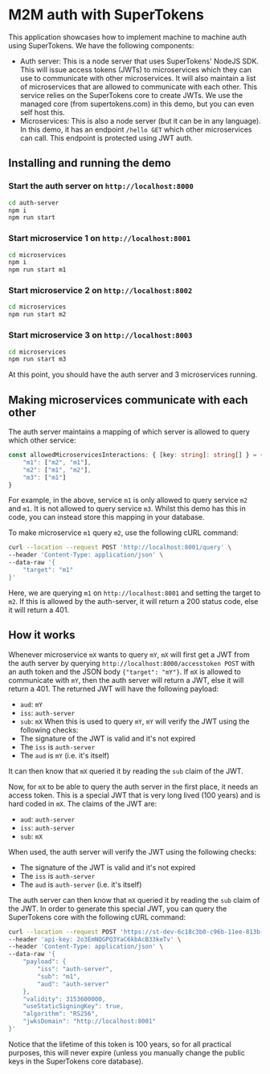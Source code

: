 # M2M auth with SuperTokens

This application showcases how to implement machine to machine auth using SuperTokens. We have the following components:
- Auth server: This is a node server that uses SuperTokens' NodeJS SDK. This will issue access tokens (JWTs) to microservices which they can use to communicate with other microservices. It will also maintain a list of microservices that are allowed to communicate with each other. This service relies on the SuperTokens core to create JWTs. We use the managed core (from supertokens.com) in this demo, but you can even self host this. 
- Microservices: This is also a node server (but it can be in any language). In this demo, it has an endpoint `/hello GET` which other microservices can call. This endpoint is protected using JWT auth.

## Installing and running the demo

### Start the auth server on `http://localhost:8000`
```bash
cd auth-server
npm i
npm run start
```

### Start microservice 1 on `http://localhost:8001`
```bash
cd microservices
npm i
npm run start m1
```

### Start microservice 2 on `http://localhost:8002`
```bash
cd microservices
npm run start m2
```

### Start microservice 3 on `http://localhost:8003`
```bash
cd microservices
npm run start m3
```

At this point, you should have the auth server and 3 microservices running.

## Making microservices communicate with each other

The auth server maintains a mapping of which server is allowed to query which other service:

```ts
const allowedMicroservicesInteractions: { [key: string]: string[] } = {
    "m1": ["m2", "m1"],
    "m2": ["m1", "m2"],
    "m3": ["m1"]
}
```

For example, in the above, service `m1` is only allowed to query service `m2` and `m1`. It is not allowed to query service `m3`. Whilst this demo has this in code, you can instead store this mapping in your database.

To make microservice `m1` query `m2`, use the following cURL command:

```bash
curl --location --request POST 'http://localhost:8001/query' \
--header 'Content-Type: application/json' \
--data-raw '{
    "target": "m1"
}'
```

Here, we are querying `m1` on `http://localhost:8001` and setting the target to `m2`. If this is allowed by the auth-server, it will return a 200 status code, else it will return a 401.

## How it works
Whenever microservice `mX` wants to query `mY`, `mX` will first get a JWT from the auth server by querying `http://localhost:8000/accesstoken POST` with an auth token and the JSON body `{"target": "mY"}`. If `mX` is allowed to communicate with `mY`, then the auth server will return a JWT, else it will return a 401. The returned JWT will have the following payload:
- `aud`: `mY`
- `iss`: `auth-server`
- `sub`: `mX`
When this is used to query `mY`, `mY` will verify the JWT using the following checks:
- The signature of the JWT is valid and it's not expired
- The `iss` is `auth-server`
- The `aud` is `mY` (i.e. it's itself)

It can then know that `mX` queried it by reading the `sub` claim of the JWT.

Now, for `mX` to be able to query the auth server in the first place, it needs an access token. This is a special JWT that is very long lived (100 years) and is hard coded in `mX`. The claims of the JWT are:
- `aud`: `auth-server`
- `iss`: `auth-server`
- `sub`: `mX`

When used, the auth server will verify the JWT using the following checks:
- The signature of the JWT is valid and it's not expired
- The `iss` is `auth-server`
- The `aud` is `auth-server` (i.e. it's itself)

The auth server can then know that `mX` queried it by reading the `sub` claim of the JWT. In order to generate this special JWT, you can query the SuperTokens core with the following cURL command:

```bash
curl --location --request POST 'https://st-dev-6c18c3b0-c96b-11ee-813b-df2fdf122adb.aws.supertokens.io/appid-m2m-auth/recipe/jwt' \
--header 'api-key: 2o3EmNQGPQ3YaC6kbAcB33keTv' \
--header 'Content-Type: application/json' \
--data-raw '{
    "payload": {
        "iss": "auth-server",
        "sub": "m1",
        "aud": "auth-server"
    },
    "validity": 3153600000,
    "useStaticSigningKey": true,
    "algorithm": "RS256",
    "jwksDomain": "http://localhost:8001"
}'
```

Notice that the lifetime of this token is 100 years, so for all practical purposes, this will never expire (unless you manually change the public keys in the SuperTokens core database).